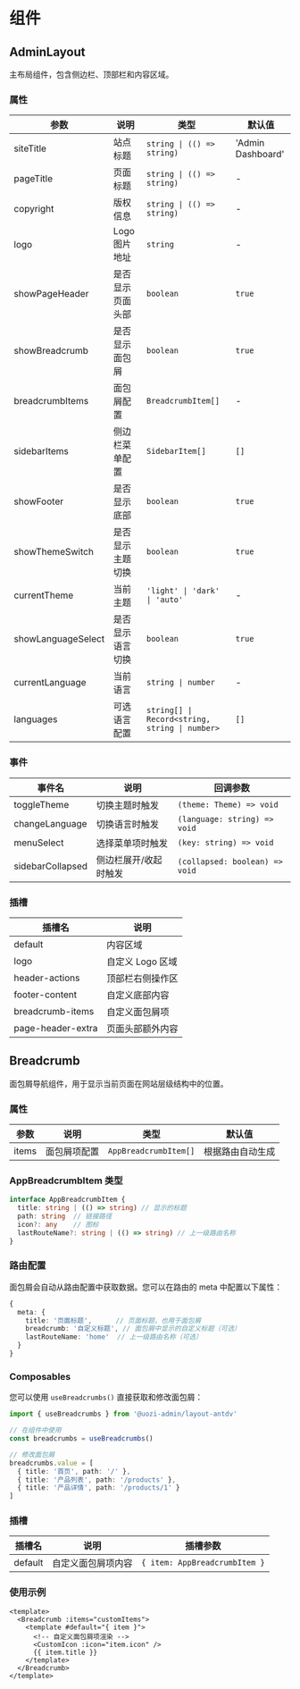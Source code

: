 # 组件

## AdminLayout

主布局组件，包含侧边栏、顶部栏和内容区域。

### 属性

| 参数 | 说明 | 类型 | 默认值 |
| --- | --- | --- | --- |
| siteTitle | 站点标题 | `string \| (() => string)` | 'Admin Dashboard' |
| pageTitle | 页面标题 | `string \| (() => string)` | - |
| copyright | 版权信息 | `string \| (() => string)` | - |
| logo | Logo 图片地址 | `string` | - |
| showPageHeader | 是否显示页面头部 | `boolean` | `true` |
| showBreadcrumb | 是否显示面包屑 | `boolean` | `true` |
| breadcrumbItems | 面包屑配置 | `BreadcrumbItem[]` | - |
| sidebarItems | 侧边栏菜单配置 | `SidebarItem[]` | `[]` |
| showFooter | 是否显示底部 | `boolean` | `true` |
| showThemeSwitch | 是否显示主题切换 | `boolean` | `true` |
| currentTheme | 当前主题 | `'light' \| 'dark' \| 'auto'` | - |
| showLanguageSelect | 是否显示语言切换 | `boolean` | `true` |
| currentLanguage | 当前语言 | `string \| number` | - |
| languages | 可选语言配置 | `string[] \| Record<string, string \| number>` | `[]` |

### 事件

| 事件名 | 说明 | 回调参数 |
| --- | --- | --- |
| toggleTheme | 切换主题时触发 | `(theme: Theme) => void` |
| changeLanguage | 切换语言时触发 | `(language: string) => void` |
| menuSelect | 选择菜单项时触发 | `(key: string) => void` |
| sidebarCollapsed | 侧边栏展开/收起时触发 | `(collapsed: boolean) => void` |

### 插槽

| 插槽名 | 说明 |
| --- | --- |
| default | 内容区域 |
| logo | 自定义 Logo 区域 |
| header-actions | 顶部栏右侧操作区 |
| footer-content | 自定义底部内容 |
| breadcrumb-items | 自定义面包屑项 |
| page-header-extra | 页面头部额外内容 |

## Breadcrumb

面包屑导航组件，用于显示当前页面在网站层级结构中的位置。

### 属性

| 参数 | 说明 | 类型 | 默认值 |
| --- | --- | --- | --- |
| items | 面包屑项配置 | `AppBreadcrumbItem[]` | 根据路由自动生成 |

### AppBreadcrumbItem 类型

```ts
interface AppBreadcrumbItem {
  title: string | (() => string) // 显示的标题
  path: string  // 链接路径
  icon?: any    // 图标
  lastRouteName?: string | (() => string) // 上一级路由名称
}
```

### 路由配置

面包屑会自动从路由配置中获取数据。您可以在路由的 meta 中配置以下属性：

```ts
{
  meta: {
    title: '页面标题',      // 页面标题，也用于面包屑
    breadcrumb: '自定义标题', // 面包屑中显示的自定义标题（可选）
    lastRouteName: 'home'  // 上一级路由名称（可选）
  }
}
```

### Composables

您可以使用 `useBreadcrumbs()` 直接获取和修改面包屑：

```ts
import { useBreadcrumbs } from '@uozi-admin/layout-antdv'

// 在组件中使用
const breadcrumbs = useBreadcrumbs()

// 修改面包屑
breadcrumbs.value = [
  { title: '首页', path: '/' },
  { title: '产品列表', path: '/products' },
  { title: '产品详情', path: '/products/1' }
]
```

### 插槽

| 插槽名 | 说明 | 插槽参数 |
| --- | --- | --- |
| default | 自定义面包屑项内容 | `{ item: AppBreadcrumbItem }` |

### 使用示例

```vue
<template>
  <Breadcrumb :items="customItems">
    <template #default="{ item }">
      <!-- 自定义面包屑项渲染 -->
      <CustomIcon :icon="item.icon" />
      {{ item.title }}
    </template>
  </Breadcrumb>
</template>
```
